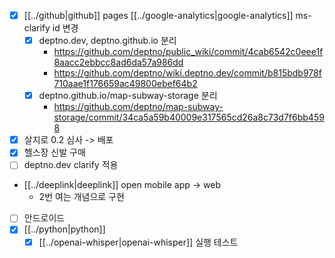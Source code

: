 - [X] [[../github|github]] pages [[../google-analytics|google-analytics]] ms-clarify id 변경
  - [X] deptno.dev, deptno.github.io 분리
    + https://github.com/deptno/public_wiki/commit/4cab6542c0eee1f8aacc2ebbcc8ad6da57a986dd
    + https://github.com/deptno/wiki.deptno.dev/commit/b815bdb978f710aae1f176659ac49800ebef64b2
  - [X] deptno.github.io/map-subway-storage 분리
    + https://github.com/deptno/map-subway-storage/commit/34ca5a59b40009e317565cd26a8c73d7f6bb4598
- [X] 살지로 0.2 심사 -> 배포
- [X] 헬스장 신발 구매
- [ ] deptno.dev clarify 적용
- [[../deeplink|deeplink]] open mobile app -> web
  - 2번 여는 개념으로 구현
- [ ] 안드로이드
- [X] [[../python|python]]
  - [X] [[../openai-whisper|openai-whisper]] 실행 테스트
